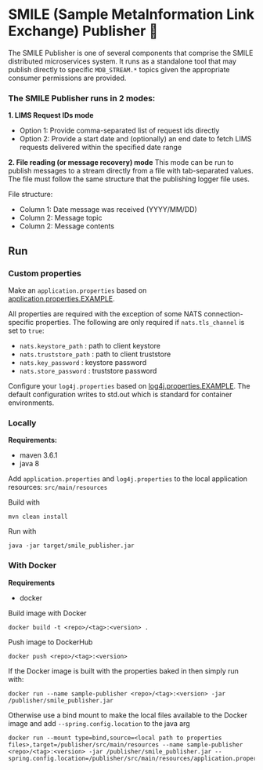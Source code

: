 # SMILE (Sample MetaInformation Link Exchange) Publisher 📘

The SMILE Publisher is one of several components that comprise the SMILE distributed microservices system. It runs as a standalone tool that may publish directly to specific `MDB_STREAM.*` topics given the appropriate consumer permissions are provided.

### The SMILE Publisher runs in 2 modes:
**1. LIMS Request IDs mode**
  - Option 1: Provide comma-separated list of request ids directly
  - Option 2: Provide a start date and (optionally) an end date to fetch LIMS requests delivered within the specified date range

**2. File reading (or message recovery) mode**
This mode can be run to publish messages to a stream directly from a file with tab-separated values. The file must follow the same structure that the publishing logger file uses. 

File structure:
- Column 1: Date message was received (YYYY/MM/DD)
- Column 2: Message topic
- Column 2: Message contents

## Run

### Custom properties

Make an `application.properties` based on [application.properties.EXAMPLE](src/main/resources/application.properties.EXAMPLE). 

All properties are required with the exception of some NATS connection-specific properties. The following are only required if `nats.tls_channel` is set to `true`:

- `nats.keystore_path` : path to client keystore
- `nats.truststore_path` : path to client truststore
- `nats.key_password` : keystore password
- `nats.store_password` : truststore password

Configure your `log4j.properties` based on [log4j.properties.EXAMPLE](src/main/resources/log4j.properties.EXAMPLE). The default configuration writes to std.out which is standard for container environments.

### Locally

**Requirements:**
- maven 3.6.1
- java 8

Add `application.properties` and `log4j.properties` to the local application resources: `src/main/resources`

Build with 

```
mvn clean install
```

Run with 

```
java -jar target/smile_publisher.jar
```

### With Docker

**Requirements**
- docker

Build image with Docker

```
docker build -t <repo>/<tag>:<version> .
```

Push image to DockerHub 

```
docker push <repo>/<tag>:<version>
```

If the Docker image is built with the properties baked in then simply run with:


```
docker run --name sample-publisher <repo>/<tag>:<version> -jar /publisher/smile_publisher.jar
```

Otherwise use a bind mount to make the local files available to the Docker image and add  `--spring.config.location` to the java arg


```
docker run --mount type=bind,source=<local path to properties files>,target=/publisher/src/main/resources --name sample-publisher <repo>/<tag>:<version> -jar /publisher/smile_publisher.jar --spring.config.location=/publisher/src/main/resources/application.properties
```
